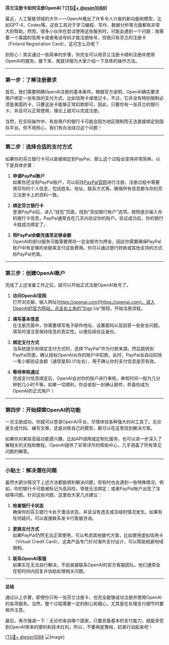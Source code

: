 **芬兰注册卡如何注册OpenAI？[[TG💪+ @esim1088](https://t.me/s/esim1088)]**

最近，人工智能领域的大牛——OpenAI推出了许多令人兴奋的新功能和模型，比如GPT-4、Codex等。这些工具对于学习编程、写作、数据分析等方面都有非常大的帮助。然而，很多小伙伴在尝试使用这些服务时，可能会遇到一个问题：我需要一个美国的信用卡或者电话号码才能注册账号，但我只有芬兰的注册卡（Finland Registration Card），这可怎么办呢？

别担心！其实通过一些简单的步骤，你完全可以用芬兰注册卡顺利注册并使用OpenAI的服务。接下来，我就详细为大家介绍一下具体的操作方法。

---

### 第一步：了解注册要求

首先，我们需要明确OpenAI注册的基本条件。根据官方说明，OpenAI确实要求用户绑定一张有效的支付方式，比如信用卡或借记卡。不过，它并没有特别限制必须是美国的卡，只要这张卡能够正常扣款即可。因此，只要你有一张芬兰的银行卡，并且可以正常使用，理论上就可以完成注册。

当然，在实际操作中，有些用户的银行卡可能会因为地区限制而无法直接绑定到国际平台。但不用担心，我们有办法绕过这个问题！

---

### 第二步：选择合适的支付方式

如果你的芬兰银行卡可以直接绑定到PayPal，那么这个过程会变得非常简单。以下是具体步骤：

1. **申请PayPal账户**  
   如果你还没有PayPal账户，可以前往[PayPal官网](https://www.paypal.com)进行注册。注册过程中需要填写你的个人信息，包括姓名、地址、联系方式等。确保所有信息都与你的芬兰注册卡上的资料一致。

2. **绑定芬兰银行卡**  
   登录PayPal后，进入“钱包”页面，找到“添加银行账户”选项。按照提示输入你的银行卡信息，PayPal通常会在几天内验证你的账户。验证成功后，你的银行卡就成功绑定了。

3. **将PayPal余额充值至足够金额**  
   OpenAI的部分服务可能需要预存一定金额作为押金，因此你需要确保PayPal账户中有足够的余额来支付这些费用。你可以通过银行转账或其他支持的方式给PayPal充值。

---

### 第三步：创建OpenAI账户

完成了上述准备工作之后，就可以开始正式注册OpenAI账号了。

1. **访问OpenAI官网**  
   打开浏览器，输入网址[https://openai.com](https://openai.com)，进入OpenAI的官方网站。点击右上角的“Sign Up”按钮，开始注册流程。

2. **填写基本信息**  
   在注册页面中，你需要填写电子邮件地址、设置密码以及回答一些安全问题。填写时请注意保持信息的真实性，以便后续验证身份。

3. **绑定支付方式**  
   当系统提示你绑定支付方式时，选择“PayPal”作为付款来源。然后跳转到PayPal页面，确认授权OpenAI从你的账户中扣款。此时，PayPal会自动扣除一笔小额验证金额（通常是$0.01左右），用于确认你的支付信息是否有效。

4. **等待审核通过**  
   完成支付信息绑定后，OpenAI会对你的账户进行审核。审核时间一般为几分钟到几小时不等。如果一切顺利，你会收到一封确认邮件，恭喜你成为OpenAI的正式用户！

---

### 第四步：开始探索OpenAI的功能

一旦注册成功，你就可以登录OpenAI平台，尽情体验各种强大的AI工具了。无论是生成代码、编写文章，还是训练自己的模型，都可以在这里找到解决方案。

如果你对某些高级功能感兴趣，比如API调用或定制化服务，也可以进一步深入了解相关的文档和教程。OpenAI提供了非常详尽的帮助中心，几乎涵盖了所有常见问题的解答。

---

### 小贴士：解决潜在问题

虽然大部分情况下上述方法都能顺利解决问题，但有时也会遇到一些特殊情况。例如，你的银行卡可能被标记为高风险，导致无法绑定；或者PayPal账户出现了冻结等问题。针对这些问题，这里给大家几点建议：

1. **检查银行卡状态**  
   确保你的芬兰银行卡处于激活状态，并且没有透支或冻结的情况发生。如果有任何疑问，可以直接联系发卡行客服咨询。

2. **更换支付方式**  
   如果PayPal仍然无法正常使用，可以考虑其他替代方案，比如使用虚拟信用卡（Virtual Credit Card）。这类产品专门针对海外支付设计，可以帮助规避地域限制。

3. **联系OpenAI客服**  
   如果实在无法自行解决，不妨直接联系OpenAI的官方客服团队。他们通常会在短时间内回复并协助处理相关问题。

---

**总结**

通过以上步骤，即使你只有一张芬兰注册卡，也完全能够成功注册并使用OpenAI的各项服务。当然，整个过程需要一定的耐心和细心，尤其是在处理支付细节时要格外注意。

最后，再次强调一下：无论你来自哪个国家，只要具备基本的支付能力，就能享受到OpenAI带来的便利和技术红利。所以，不要再犹豫啦，赶紧行动起来吧！

[[TG💪+ @esim1088](https://t.me/s/esim1088) ![Image](https://i.postimg.cc/4NQfJmqS/Snipaste-2025-05-13-00-14-12.png)]